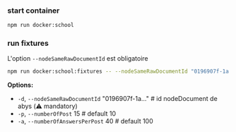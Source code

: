 ### start container
```bash
npm run docker:school
```

### run fixtures

L'option `--nodeSameRawDocumentId` est obligatoire 

```bash
npm run docker:school:fixtures -- --nodeSameRawDocumentId "0196907f-1a..."
```
**Options:**
- `-d`, `--nodeSameRawDocumentId` "0196907f-1a..." # id nodeDocument de abys (:warning: mandatory)
- `-p`, `--numberOfPost` 15 # default 10
- `-a`, `--numberOfAnswersPerPost` 40 # default 100